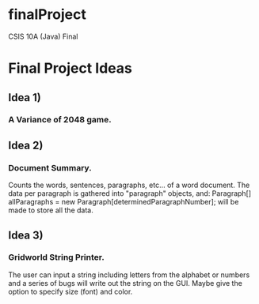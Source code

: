 finalProject
============

CSIS 10A (Java) Final 

# Final Project Ideas

## Idea 1)
### A Variance of 2048 game.

## Idea 2)
### Document Summary.
  Counts the words, sentences, paragraphs, etc... of a word document. The data per paragraph is gathered into "paragraph" objects, and: Paragraph[] allParagraphs = new Paragraph[determinedParagraphNumber]; will be made to store all the data.

## Idea 3)
### Gridworld String Printer.
  The user can input a string including letters from the alphabet or numbers and a series of bugs will write out the string on the GUI. Maybe give the option to specify size (font) and color. 
